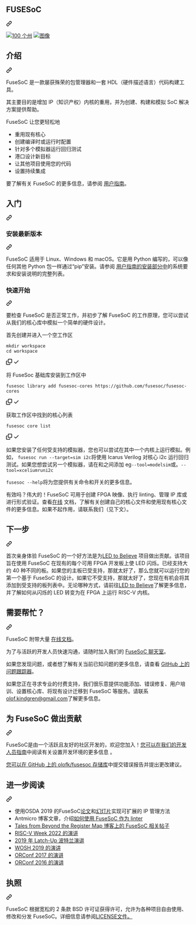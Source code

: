 <div class="Box-sc-g0xbh4-0 bJMeLZ js-snippet-clipboard-copy-unpositioned" data-hpc="true"><article class="markdown-body entry-content container-lg" itemprop="text"><div class="markdown-heading" dir="auto"><h1 tabindex="-1" class="heading-element" dir="auto"><font style="vertical-align: inherit;"><font style="vertical-align: inherit;">FUSESoC</font></font></h1><a id="user-content-fusesoc" class="anchor-element" aria-label="永久链接：FuseSoC" href="#fusesoc"><svg class="octicon octicon-link" viewBox="0 0 16 16" version="1.1" width="16" height="16" aria-hidden="true"><path d="m7.775 3.275 1.25-1.25a3.5 3.5 0 1 1 4.95 4.95l-2.5 2.5a3.5 3.5 0 0 1-4.95 0 .751.751 0 0 1 .018-1.042.751.751 0 0 1 1.042-.018 1.998 1.998 0 0 0 2.83 0l2.5-2.5a2.002 2.002 0 0 0-2.83-2.83l-1.25 1.25a.751.751 0 0 1-1.042-.018.751.751 0 0 1-.018-1.042Zm-4.69 9.64a1.998 1.998 0 0 0 2.83 0l1.25-1.25a.751.751 0 0 1 1.042.018.751.751 0 0 1 .018 1.042l-1.25 1.25a3.5 3.5 0 1 1-4.95-4.95l2.5-2.5a3.5 3.5 0 0 1 4.95 0 .751.751 0 0 1-.018 1.042.751.751 0 0 1-1.042.018 1.998 1.998 0 0 0-2.83 0l-2.5 2.5a1.998 1.998 0 0 0 0 2.83Z"></path></svg></a></div>
<p dir="auto"><a href="https://github.com/olofk/fusesoc/actions?query=workflow%3ACI"><img src="https://github.com/olofk/fusesoc/workflows/CI/badge.svg" alt="100 个州" style="max-width: 100%;"></a>
<a href="https://pypi.org/project/fusesoc/" rel="nofollow"><img src="https://camo.githubusercontent.com/7670888f253895460b09b919c1bfff1da682c17f88801e2141c7ca036a680892/68747470733a2f2f696d672e736869656c64732e696f2f707970692f646d2f66757365736f632e7376673f6c6162656c3d50795049253230646f776e6c6f616473" alt="图像" data-canonical-src="https://img.shields.io/pypi/dm/fusesoc.svg?label=PyPI%20downloads" style="max-width: 100%;"></a></p>
<div class="markdown-heading" dir="auto"><h2 tabindex="-1" class="heading-element" dir="auto"><font style="vertical-align: inherit;"><font style="vertical-align: inherit;">介绍</font></font></h2><a id="user-content-introduction" class="anchor-element" aria-label="永久链接：简介" href="#introduction"><svg class="octicon octicon-link" viewBox="0 0 16 16" version="1.1" width="16" height="16" aria-hidden="true"><path d="m7.775 3.275 1.25-1.25a3.5 3.5 0 1 1 4.95 4.95l-2.5 2.5a3.5 3.5 0 0 1-4.95 0 .751.751 0 0 1 .018-1.042.751.751 0 0 1 1.042-.018 1.998 1.998 0 0 0 2.83 0l2.5-2.5a2.002 2.002 0 0 0-2.83-2.83l-1.25 1.25a.751.751 0 0 1-1.042-.018.751.751 0 0 1-.018-1.042Zm-4.69 9.64a1.998 1.998 0 0 0 2.83 0l1.25-1.25a.751.751 0 0 1 1.042.018.751.751 0 0 1 .018 1.042l-1.25 1.25a3.5 3.5 0 1 1-4.95-4.95l2.5-2.5a3.5 3.5 0 0 1 4.95 0 .751.751 0 0 1-.018 1.042.751.751 0 0 1-1.042.018 1.998 1.998 0 0 0-2.83 0l-2.5 2.5a1.998 1.998 0 0 0 0 2.83Z"></path></svg></a></div>
<p dir="auto"><font style="vertical-align: inherit;"><font style="vertical-align: inherit;">FuseSoC 是一款屡获殊荣的包管理器和一套 HDL（硬件描述语言）代码构建工具。</font></font></p>
<p dir="auto"><font style="vertical-align: inherit;"><font style="vertical-align: inherit;">其主要目的是增加 IP（知识产权）内核的重用，并为创建、构建和模拟 SoC 解决方案提供帮助。</font></font></p>
<p dir="auto"><font style="vertical-align: inherit;"><font style="vertical-align: inherit;">FuseSoC 让您更轻松地</font></font></p>
<ul dir="auto">
<li><font style="vertical-align: inherit;"><font style="vertical-align: inherit;">重用现有核心</font></font></li>
<li><font style="vertical-align: inherit;"><font style="vertical-align: inherit;">创建编译时或运行时配置</font></font></li>
<li><font style="vertical-align: inherit;"><font style="vertical-align: inherit;">针对多个模拟器运行回归测试</font></font></li>
<li><font style="vertical-align: inherit;"><font style="vertical-align: inherit;">港口设计新目标</font></font></li>
<li><font style="vertical-align: inherit;"><font style="vertical-align: inherit;">让其他项目使用您的代码</font></font></li>
<li><font style="vertical-align: inherit;"><font style="vertical-align: inherit;">设置持续集成</font></font></li>
</ul>
<p dir="auto"><font style="vertical-align: inherit;"><font style="vertical-align: inherit;">要了解有关 FuseSoC 的更多信息，请参阅
</font></font><a href="https://fusesoc.readthedocs.io/en/stable/user" rel="nofollow"><font style="vertical-align: inherit;"><font style="vertical-align: inherit;">用户指南</font></font></a><font style="vertical-align: inherit;"><font style="vertical-align: inherit;">。</font></font></p>
<div class="markdown-heading" dir="auto"><h2 tabindex="-1" class="heading-element" dir="auto"><font style="vertical-align: inherit;"><font style="vertical-align: inherit;">入门</font></font></h2><a id="user-content-getting-started" class="anchor-element" aria-label="永久链接：开始使用" href="#getting-started"><svg class="octicon octicon-link" viewBox="0 0 16 16" version="1.1" width="16" height="16" aria-hidden="true"><path d="m7.775 3.275 1.25-1.25a3.5 3.5 0 1 1 4.95 4.95l-2.5 2.5a3.5 3.5 0 0 1-4.95 0 .751.751 0 0 1 .018-1.042.751.751 0 0 1 1.042-.018 1.998 1.998 0 0 0 2.83 0l2.5-2.5a2.002 2.002 0 0 0-2.83-2.83l-1.25 1.25a.751.751 0 0 1-1.042-.018.751.751 0 0 1-.018-1.042Zm-4.69 9.64a1.998 1.998 0 0 0 2.83 0l1.25-1.25a.751.751 0 0 1 1.042.018.751.751 0 0 1 .018 1.042l-1.25 1.25a3.5 3.5 0 1 1-4.95-4.95l2.5-2.5a3.5 3.5 0 0 1 4.95 0 .751.751 0 0 1-.018 1.042.751.751 0 0 1-1.042.018 1.998 1.998 0 0 0-2.83 0l-2.5 2.5a1.998 1.998 0 0 0 0 2.83Z"></path></svg></a></div>
<div class="markdown-heading" dir="auto"><h3 tabindex="-1" class="heading-element" dir="auto"><font style="vertical-align: inherit;"><font style="vertical-align: inherit;">安装最新版本</font></font></h3><a id="user-content-installing-the-latest-release" class="anchor-element" aria-label="永久链接：安装最新版本" href="#installing-the-latest-release"><svg class="octicon octicon-link" viewBox="0 0 16 16" version="1.1" width="16" height="16" aria-hidden="true"><path d="m7.775 3.275 1.25-1.25a3.5 3.5 0 1 1 4.95 4.95l-2.5 2.5a3.5 3.5 0 0 1-4.95 0 .751.751 0 0 1 .018-1.042.751.751 0 0 1 1.042-.018 1.998 1.998 0 0 0 2.83 0l2.5-2.5a2.002 2.002 0 0 0-2.83-2.83l-1.25 1.25a.751.751 0 0 1-1.042-.018.751.751 0 0 1-.018-1.042Zm-4.69 9.64a1.998 1.998 0 0 0 2.83 0l1.25-1.25a.751.751 0 0 1 1.042.018.751.751 0 0 1 .018 1.042l-1.25 1.25a3.5 3.5 0 1 1-4.95-4.95l2.5-2.5a3.5 3.5 0 0 1 4.95 0 .751.751 0 0 1-.018 1.042.751.751 0 0 1-1.042.018 1.998 1.998 0 0 0-2.83 0l-2.5 2.5a1.998 1.998 0 0 0 0 2.83Z"></path></svg></a></div>
<p dir="auto"><font style="vertical-align: inherit;"><font style="vertical-align: inherit;">FuseSoC 适用于 Linux、Windows 和 macOS。</font><font style="vertical-align: inherit;">它是用 Python 编写的，可以像任何其他 Python 包一样通过“pip”安装。</font><font style="vertical-align: inherit;">请参阅
</font></font><a href="https://fusesoc.readthedocs.io/en/stable/user/installation.html" rel="nofollow"><font style="vertical-align: inherit;"><font style="vertical-align: inherit;">用户指南的安装部分中</font></font></a><font style="vertical-align: inherit;"><font style="vertical-align: inherit;">的系统要求和安装说明的完整列表。</font></font></p>
<div class="markdown-heading" dir="auto"><h3 tabindex="-1" class="heading-element" dir="auto"><font style="vertical-align: inherit;"><font style="vertical-align: inherit;">快速开始</font></font></h3><a id="user-content-quick-start" class="anchor-element" aria-label="永久链接：快速入门" href="#quick-start"><svg class="octicon octicon-link" viewBox="0 0 16 16" version="1.1" width="16" height="16" aria-hidden="true"><path d="m7.775 3.275 1.25-1.25a3.5 3.5 0 1 1 4.95 4.95l-2.5 2.5a3.5 3.5 0 0 1-4.95 0 .751.751 0 0 1 .018-1.042.751.751 0 0 1 1.042-.018 1.998 1.998 0 0 0 2.83 0l2.5-2.5a2.002 2.002 0 0 0-2.83-2.83l-1.25 1.25a.751.751 0 0 1-1.042-.018.751.751 0 0 1-.018-1.042Zm-4.69 9.64a1.998 1.998 0 0 0 2.83 0l1.25-1.25a.751.751 0 0 1 1.042.018.751.751 0 0 1 .018 1.042l-1.25 1.25a3.5 3.5 0 1 1-4.95-4.95l2.5-2.5a3.5 3.5 0 0 1 4.95 0 .751.751 0 0 1-.018 1.042.751.751 0 0 1-1.042.018 1.998 1.998 0 0 0-2.83 0l-2.5 2.5a1.998 1.998 0 0 0 0 2.83Z"></path></svg></a></div>
<p dir="auto"><font style="vertical-align: inherit;"><font style="vertical-align: inherit;">要检查 FuseSoC 是否正常工作，并初步了解 FuseSoC 的工作原理，您可以尝试从我们的核心库中模拟一个简单的硬件设计。</font></font></p>
<p dir="auto"><font style="vertical-align: inherit;"><font style="vertical-align: inherit;">首先创建并进入一个空工作区</font></font></p>
<div class="snippet-clipboard-content notranslate position-relative overflow-auto"><pre class="notranslate"><code>mkdir workspace
cd workspace
</code></pre><div class="zeroclipboard-container">
    <clipboard-copy aria-label="Copy" class="ClipboardButton btn btn-invisible js-clipboard-copy m-2 p-0 tooltipped-no-delay d-flex flex-justify-center flex-items-center" data-copy-feedback="Copied!" data-tooltip-direction="w" value="mkdir workspace
cd workspace" tabindex="0" role="button">
      <svg aria-hidden="true" height="16" viewBox="0 0 16 16" version="1.1" width="16" data-view-component="true" class="octicon octicon-copy js-clipboard-copy-icon">
    <path d="M0 6.75C0 5.784.784 5 1.75 5h1.5a.75.75 0 0 1 0 1.5h-1.5a.25.25 0 0 0-.25.25v7.5c0 .138.112.25.25.25h7.5a.25.25 0 0 0 .25-.25v-1.5a.75.75 0 0 1 1.5 0v1.5A1.75 1.75 0 0 1 9.25 16h-7.5A1.75 1.75 0 0 1 0 14.25Z"></path><path d="M5 1.75C5 .784 5.784 0 6.75 0h7.5C15.216 0 16 .784 16 1.75v7.5A1.75 1.75 0 0 1 14.25 11h-7.5A1.75 1.75 0 0 1 5 9.25Zm1.75-.25a.25.25 0 0 0-.25.25v7.5c0 .138.112.25.25.25h7.5a.25.25 0 0 0 .25-.25v-7.5a.25.25 0 0 0-.25-.25Z"></path>
</svg>
      <svg aria-hidden="true" height="16" viewBox="0 0 16 16" version="1.1" width="16" data-view-component="true" class="octicon octicon-check js-clipboard-check-icon color-fg-success d-none">
    <path d="M13.78 4.22a.75.75 0 0 1 0 1.06l-7.25 7.25a.75.75 0 0 1-1.06 0L2.22 9.28a.751.751 0 0 1 .018-1.042.751.751 0 0 1 1.042-.018L6 10.94l6.72-6.72a.75.75 0 0 1 1.06 0Z"></path>
</svg>
    </clipboard-copy>
  </div></div>
<p dir="auto"><font style="vertical-align: inherit;"><font style="vertical-align: inherit;">将 FuseSoc 基础库安装到工作区中</font></font></p>
<div class="snippet-clipboard-content notranslate position-relative overflow-auto"><pre class="notranslate"><code>fusesoc library add fusesoc-cores https://github.com/fusesoc/fusesoc-cores
</code></pre><div class="zeroclipboard-container">
    <clipboard-copy aria-label="Copy" class="ClipboardButton btn btn-invisible js-clipboard-copy m-2 p-0 tooltipped-no-delay d-flex flex-justify-center flex-items-center" data-copy-feedback="Copied!" data-tooltip-direction="w" value="fusesoc library add fusesoc-cores https://github.com/fusesoc/fusesoc-cores" tabindex="0" role="button">
      <svg aria-hidden="true" height="16" viewBox="0 0 16 16" version="1.1" width="16" data-view-component="true" class="octicon octicon-copy js-clipboard-copy-icon">
    <path d="M0 6.75C0 5.784.784 5 1.75 5h1.5a.75.75 0 0 1 0 1.5h-1.5a.25.25 0 0 0-.25.25v7.5c0 .138.112.25.25.25h7.5a.25.25 0 0 0 .25-.25v-1.5a.75.75 0 0 1 1.5 0v1.5A1.75 1.75 0 0 1 9.25 16h-7.5A1.75 1.75 0 0 1 0 14.25Z"></path><path d="M5 1.75C5 .784 5.784 0 6.75 0h7.5C15.216 0 16 .784 16 1.75v7.5A1.75 1.75 0 0 1 14.25 11h-7.5A1.75 1.75 0 0 1 5 9.25Zm1.75-.25a.25.25 0 0 0-.25.25v7.5c0 .138.112.25.25.25h7.5a.25.25 0 0 0 .25-.25v-7.5a.25.25 0 0 0-.25-.25Z"></path>
</svg>
      <svg aria-hidden="true" height="16" viewBox="0 0 16 16" version="1.1" width="16" data-view-component="true" class="octicon octicon-check js-clipboard-check-icon color-fg-success d-none">
    <path d="M13.78 4.22a.75.75 0 0 1 0 1.06l-7.25 7.25a.75.75 0 0 1-1.06 0L2.22 9.28a.751.751 0 0 1 .018-1.042.751.751 0 0 1 1.042-.018L6 10.94l6.72-6.72a.75.75 0 0 1 1.06 0Z"></path>
</svg>
    </clipboard-copy>
  </div></div>
<p dir="auto"><font style="vertical-align: inherit;"><font style="vertical-align: inherit;">获取工作区中找到的核心列表</font></font></p>
<div class="snippet-clipboard-content notranslate position-relative overflow-auto"><pre class="notranslate"><code>fusesoc core list
</code></pre><div class="zeroclipboard-container">
    <clipboard-copy aria-label="Copy" class="ClipboardButton btn btn-invisible js-clipboard-copy m-2 p-0 tooltipped-no-delay d-flex flex-justify-center flex-items-center" data-copy-feedback="Copied!" data-tooltip-direction="w" value="fusesoc core list" tabindex="0" role="button">
      <svg aria-hidden="true" height="16" viewBox="0 0 16 16" version="1.1" width="16" data-view-component="true" class="octicon octicon-copy js-clipboard-copy-icon">
    <path d="M0 6.75C0 5.784.784 5 1.75 5h1.5a.75.75 0 0 1 0 1.5h-1.5a.25.25 0 0 0-.25.25v7.5c0 .138.112.25.25.25h7.5a.25.25 0 0 0 .25-.25v-1.5a.75.75 0 0 1 1.5 0v1.5A1.75 1.75 0 0 1 9.25 16h-7.5A1.75 1.75 0 0 1 0 14.25Z"></path><path d="M5 1.75C5 .784 5.784 0 6.75 0h7.5C15.216 0 16 .784 16 1.75v7.5A1.75 1.75 0 0 1 14.25 11h-7.5A1.75 1.75 0 0 1 5 9.25Zm1.75-.25a.25.25 0 0 0-.25.25v7.5c0 .138.112.25.25.25h7.5a.25.25 0 0 0 .25-.25v-7.5a.25.25 0 0 0-.25-.25Z"></path>
</svg>
      <svg aria-hidden="true" height="16" viewBox="0 0 16 16" version="1.1" width="16" data-view-component="true" class="octicon octicon-check js-clipboard-check-icon color-fg-success d-none">
    <path d="M13.78 4.22a.75.75 0 0 1 0 1.06l-7.25 7.25a.75.75 0 0 1-1.06 0L2.22 9.28a.751.751 0 0 1 .018-1.042.751.751 0 0 1 1.042-.018L6 10.94l6.72-6.72a.75.75 0 0 1 1.06 0Z"></path>
</svg>
    </clipboard-copy>
  </div></div>
<p dir="auto"><font style="vertical-align: inherit;"><font style="vertical-align: inherit;">如果您安装了任何受支持的模拟器，您也可以尝试在其中一个内核上运行模拟。</font><font style="vertical-align: inherit;">例如，
</font></font><code>fusesoc run --target=sim i2c</code><font style="vertical-align: inherit;"><font style="vertical-align: inherit;">将使用 Icarus Verilog 对核心 i2c 运行回归测试。</font><font style="vertical-align: inherit;">如果您想尝试另一个模拟器，请在</font><font style="vertical-align: inherit;">和</font><font style="vertical-align: inherit;">之间添加 eg</font></font><code>--tool=modelsim</code><font style="vertical-align: inherit;"><font style="vertical-align: inherit;">或</font><font style="vertical-align: inherit;">。</font></font><code>--tool=xcelium</code><font style="vertical-align: inherit;"></font><code>run</code><font style="vertical-align: inherit;"></font><code>i2c</code><font style="vertical-align: inherit;"></font></p>
<p dir="auto"><code>fusesoc --help</code><font style="vertical-align: inherit;"><font style="vertical-align: inherit;">将为您提供有关命令和开关的更多信息。</font></font></p>
<p dir="auto"><font style="vertical-align: inherit;"><font style="vertical-align: inherit;">有效吗？</font><font style="vertical-align: inherit;">伟大的！</font><font style="vertical-align: inherit;">FuseSoC 可用于创建 FPGA 映像、执行 linting、管理 IP 库或进行形式验证。</font><font style="vertical-align: inherit;">查看</font></font><a href="https://fusesoc.readthedocs.io/en/stable/" rel="nofollow"><font style="vertical-align: inherit;"><font style="vertical-align: inherit;">在线</font></font></a><font style="vertical-align: inherit;"><font style="vertical-align: inherit;">
文档，了解有关创建自己的核心文件和使用现有核心文件的更多信息。</font><font style="vertical-align: inherit;">如果不起作用，请联系我们（见下文）。</font></font></p>
<div class="markdown-heading" dir="auto"><h2 tabindex="-1" class="heading-element" dir="auto"><font style="vertical-align: inherit;"><font style="vertical-align: inherit;">下一步</font></font></h2><a id="user-content-next-steps" class="anchor-element" aria-label="永久链接：后续步骤" href="#next-steps"><svg class="octicon octicon-link" viewBox="0 0 16 16" version="1.1" width="16" height="16" aria-hidden="true"><path d="m7.775 3.275 1.25-1.25a3.5 3.5 0 1 1 4.95 4.95l-2.5 2.5a3.5 3.5 0 0 1-4.95 0 .751.751 0 0 1 .018-1.042.751.751 0 0 1 1.042-.018 1.998 1.998 0 0 0 2.83 0l2.5-2.5a2.002 2.002 0 0 0-2.83-2.83l-1.25 1.25a.751.751 0 0 1-1.042-.018.751.751 0 0 1-.018-1.042Zm-4.69 9.64a1.998 1.998 0 0 0 2.83 0l1.25-1.25a.751.751 0 0 1 1.042.018.751.751 0 0 1 .018 1.042l-1.25 1.25a3.5 3.5 0 1 1-4.95-4.95l2.5-2.5a3.5 3.5 0 0 1 4.95 0 .751.751 0 0 1-.018 1.042.751.751 0 0 1-1.042.018 1.998 1.998 0 0 0-2.83 0l-2.5 2.5a1.998 1.998 0 0 0 0 2.83Z"></path></svg></a></div>
<p dir="auto"><font style="vertical-align: inherit;"><font style="vertical-align: inherit;">首次亲身体验 FuseSoC 的一个好方法是为</font></font><a href="https://github.com/fusesoc/blinky"><font style="vertical-align: inherit;"><font style="vertical-align: inherit;">LED to Believe</font></font></a><font style="vertical-align: inherit;"><font style="vertical-align: inherit;">
项目做出贡献。</font><font style="vertical-align: inherit;">该项目旨在使用 FuseSoC 在现有的每个可用 FPGA 开发板上使 LED 闪烁。</font><font style="vertical-align: inherit;">已经支持大约 40 种不同的板。</font><font style="vertical-align: inherit;">如果您的主板已受支持，那就太好了，那么您就可以运行您的第一个基于 FuseSoC 的设计。</font><font style="vertical-align: inherit;">如果它不受支持，那就太好了，您现在有机会将其添加到受支持的板列表中。</font><font style="vertical-align: inherit;">无论哪种方式，请前往</font></font><a href="https://github.com/fusesoc/blinky"><font style="vertical-align: inherit;"><font style="vertical-align: inherit;">LED to Believe</font></font></a><font style="vertical-align: inherit;"><font style="vertical-align: inherit;">了解更多信息，并了解如何从闪烁的 LED 转变为在 FPGA 上运行 RISC-V 内核。</font></font></p>
<div class="markdown-heading" dir="auto"><h2 tabindex="-1" class="heading-element" dir="auto"><font style="vertical-align: inherit;"><font style="vertical-align: inherit;">需要帮忙？</font></font></h2><a id="user-content-need-help" class="anchor-element" aria-label="永久链接：需要帮助吗？" href="#need-help"><svg class="octicon octicon-link" viewBox="0 0 16 16" version="1.1" width="16" height="16" aria-hidden="true"><path d="m7.775 3.275 1.25-1.25a3.5 3.5 0 1 1 4.95 4.95l-2.5 2.5a3.5 3.5 0 0 1-4.95 0 .751.751 0 0 1 .018-1.042.751.751 0 0 1 1.042-.018 1.998 1.998 0 0 0 2.83 0l2.5-2.5a2.002 2.002 0 0 0-2.83-2.83l-1.25 1.25a.751.751 0 0 1-1.042-.018.751.751 0 0 1-.018-1.042Zm-4.69 9.64a1.998 1.998 0 0 0 2.83 0l1.25-1.25a.751.751 0 0 1 1.042.018.751.751 0 0 1 .018 1.042l-1.25 1.25a3.5 3.5 0 1 1-4.95-4.95l2.5-2.5a3.5 3.5 0 0 1 4.95 0 .751.751 0 0 1-.018 1.042.751.751 0 0 1-1.042.018 1.998 1.998 0 0 0-2.83 0l-2.5 2.5a1.998 1.998 0 0 0 0 2.83Z"></path></svg></a></div>
<p dir="auto"><font style="vertical-align: inherit;"><font style="vertical-align: inherit;">FuseSoC 附带大量
</font></font><a href="https://fusesoc.readthedocs.io/en/stable/index.html" rel="nofollow"><font style="vertical-align: inherit;"><font style="vertical-align: inherit;">在线文档</font></font></a><font style="vertical-align: inherit;"><font style="vertical-align: inherit;">。</font></font></p>
<p dir="auto"><font style="vertical-align: inherit;"><font style="vertical-align: inherit;">为了与活跃的开发人员快速沟通，请随时加入我们的
</font></font><a href="https://gitter.im/librecores/fusesoc" rel="nofollow"><font style="vertical-align: inherit;"><font style="vertical-align: inherit;">FuseSoC 聊天室</font></font></a><font style="vertical-align: inherit;"><font style="vertical-align: inherit;">。</font></font></p>
<p dir="auto"><font style="vertical-align: inherit;"><font style="vertical-align: inherit;">如果您发现问题，或者想了解有关当前已知问题的更多信息，请查看
</font></font><a href="https://github.com/olofk/fusesoc/issues"><font style="vertical-align: inherit;"><font style="vertical-align: inherit;">GitHub 上的问题跟踪器</font></font></a><font style="vertical-align: inherit;"><font style="vertical-align: inherit;">。</font></font></p>
<p dir="auto"><font style="vertical-align: inherit;"><font style="vertical-align: inherit;">如果您正在寻求专业的付费支持，我们很乐意提供功能添加、错误修复、用户培训、设置核心库、将现有设计迁移到 FuseSoC 等服务。</font><font style="vertical-align: inherit;">请联系</font></font><a href="mailto:olof.kindgren@gmail.com"><font style="vertical-align: inherit;"><font style="vertical-align: inherit;">olof.kindgren@gmail.com</font></font></a><font style="vertical-align: inherit;"><font style="vertical-align: inherit;">了解更多信息。</font></font></p>
<div class="markdown-heading" dir="auto"><h2 tabindex="-1" class="heading-element" dir="auto"><font style="vertical-align: inherit;"><font style="vertical-align: inherit;">为 FuseSoC 做出贡献</font></font></h2><a id="user-content-contributing-to-fusesoc" class="anchor-element" aria-label="永久链接：为 FuseSoC 做出贡献" href="#contributing-to-fusesoc"><svg class="octicon octicon-link" viewBox="0 0 16 16" version="1.1" width="16" height="16" aria-hidden="true"><path d="m7.775 3.275 1.25-1.25a3.5 3.5 0 1 1 4.95 4.95l-2.5 2.5a3.5 3.5 0 0 1-4.95 0 .751.751 0 0 1 .018-1.042.751.751 0 0 1 1.042-.018 1.998 1.998 0 0 0 2.83 0l2.5-2.5a2.002 2.002 0 0 0-2.83-2.83l-1.25 1.25a.751.751 0 0 1-1.042-.018.751.751 0 0 1-.018-1.042Zm-4.69 9.64a1.998 1.998 0 0 0 2.83 0l1.25-1.25a.751.751 0 0 1 1.042.018.751.751 0 0 1 .018 1.042l-1.25 1.25a3.5 3.5 0 1 1-4.95-4.95l2.5-2.5a3.5 3.5 0 0 1 4.95 0 .751.751 0 0 1-.018 1.042.751.751 0 0 1-1.042.018 1.998 1.998 0 0 0-2.83 0l-2.5 2.5a1.998 1.998 0 0 0 0 2.83Z"></path></svg></a></div>
<p dir="auto"><font style="vertical-align: inherit;"><font style="vertical-align: inherit;">FuseSoC是由一个活跃且友好的社区开发的，欢迎您加入！</font></font><a href="https://fusesoc.readthedocs.io/en/latest/dev/index.html" rel="nofollow"><font style="vertical-align: inherit;"><font style="vertical-align: inherit;">您可以在我们的开发人员指南</font></font></a><font style="vertical-align: inherit;"><font style="vertical-align: inherit;">中阅读有关设置开发环境的更多信息
</font><font style="vertical-align: inherit;">。</font></font></p>
<p dir="auto"><font style="vertical-align: inherit;"></font><a href="https://github.com/olofk/fusesoc"><font style="vertical-align: inherit;"><font style="vertical-align: inherit;">您可以在 GitHub 上的 olofk/fusesoc 存储库</font></font></a><font style="vertical-align: inherit;"><font style="vertical-align: inherit;">中提交错误报告并提出更改建议</font><font style="vertical-align: inherit;">。</font></font></p>
<div class="markdown-heading" dir="auto"><h2 tabindex="-1" class="heading-element" dir="auto"><font style="vertical-align: inherit;"><font style="vertical-align: inherit;">进一步阅读</font></font></h2><a id="user-content-further-reading" class="anchor-element" aria-label="永久链接：进一步阅读" href="#further-reading"><svg class="octicon octicon-link" viewBox="0 0 16 16" version="1.1" width="16" height="16" aria-hidden="true"><path d="m7.775 3.275 1.25-1.25a3.5 3.5 0 1 1 4.95 4.95l-2.5 2.5a3.5 3.5 0 0 1-4.95 0 .751.751 0 0 1 .018-1.042.751.751 0 0 1 1.042-.018 1.998 1.998 0 0 0 2.83 0l2.5-2.5a2.002 2.002 0 0 0-2.83-2.83l-1.25 1.25a.751.751 0 0 1-1.042-.018.751.751 0 0 1-.018-1.042Zm-4.69 9.64a1.998 1.998 0 0 0 2.83 0l1.25-1.25a.751.751 0 0 1 1.042.018.751.751 0 0 1 .018 1.042l-1.25 1.25a3.5 3.5 0 1 1-4.95-4.95l2.5-2.5a3.5 3.5 0 0 1 4.95 0 .751.751 0 0 1-.018 1.042.751.751 0 0 1-1.042.018 1.998 1.998 0 0 0-2.83 0l-2.5 2.5a1.998 1.998 0 0 0 0 2.83Z"></path></svg></a></div>
<ul dir="auto">
<li><font style="vertical-align: inherit;"><font style="vertical-align: inherit;">使用OSDA 2019 的FuseSoC</font></font><a href="https://osda.gitlab.io/19/kindgren.pdf" rel="nofollow"><font style="vertical-align: inherit;"><font style="vertical-align: inherit;">论文</font></font></a><font style="vertical-align: inherit;"><font style="vertical-align: inherit;">和</font></font><a href="https://osda.gitlab.io/19/kindgren-slides.pdf" rel="nofollow"><font style="vertical-align: inherit;"><font style="vertical-align: inherit;">幻灯片</font></font></a><font style="vertical-align: inherit;"><font style="vertical-align: inherit;">实现可扩展的 IP 管理方法</font></font></li>
<li><font style="vertical-align: inherit;"><font style="vertical-align: inherit;">Antmicro 博客文章，介绍</font></font><a href="https://antmicro.com/blog/2020/04/systemverilog-linter-and-formatter-in-fusesoc/" rel="nofollow"><font style="vertical-align: inherit;"><font style="vertical-align: inherit;">如何使用 FuseSoC 作为 linter</font></font></a></li>
<li><a href="https://blog.award-winning.me/search/label/FuseSoC" rel="nofollow"><font style="vertical-align: inherit;"><font style="vertical-align: inherit;">Tales from Beyond the Register Map 博客上的 FuseSoC 相关帖子</font></font></a></li>
<li><a href="https://www.award-winning.me/fusesoc-rvweek22" rel="nofollow"><font style="vertical-align: inherit;"><font style="vertical-align: inherit;">RISC-V Week 2022 的演讲</font></font></a></li>
<li><a href="https://www.youtube.com/watch?v=7eWRAOK9mns" rel="nofollow"><font style="vertical-align: inherit;"><font style="vertical-align: inherit;">2019 年 Latch-Up 波特兰演讲</font></font></a></li>
<li><a href="https://www.youtube.com/watch?v=HOFYplIBSWM" rel="nofollow"><font style="vertical-align: inherit;"><font style="vertical-align: inherit;">WOSH 2019 的演讲</font></font></a></li>
<li><a href="https://www.youtube.com/watch?v=iPpT9k_H67k" rel="nofollow"><font style="vertical-align: inherit;"><font style="vertical-align: inherit;">ORConf 2017 的演讲</font></font></a></li>
<li><a href="https://www.youtube.com/watch?v=pKlJWe_HKPM" rel="nofollow"><font style="vertical-align: inherit;"><font style="vertical-align: inherit;">ORConf 2016 的演讲</font></font></a></li>
</ul>
<div class="markdown-heading" dir="auto"><h2 tabindex="-1" class="heading-element" dir="auto"><font style="vertical-align: inherit;"><font style="vertical-align: inherit;">执照</font></font></h2><a id="user-content-license" class="anchor-element" aria-label="永久链接：许可证" href="#license"><svg class="octicon octicon-link" viewBox="0 0 16 16" version="1.1" width="16" height="16" aria-hidden="true"><path d="m7.775 3.275 1.25-1.25a3.5 3.5 0 1 1 4.95 4.95l-2.5 2.5a3.5 3.5 0 0 1-4.95 0 .751.751 0 0 1 .018-1.042.751.751 0 0 1 1.042-.018 1.998 1.998 0 0 0 2.83 0l2.5-2.5a2.002 2.002 0 0 0-2.83-2.83l-1.25 1.25a.751.751 0 0 1-1.042-.018.751.751 0 0 1-.018-1.042Zm-4.69 9.64a1.998 1.998 0 0 0 2.83 0l1.25-1.25a.751.751 0 0 1 1.042.018.751.751 0 0 1 .018 1.042l-1.25 1.25a3.5 3.5 0 1 1-4.95-4.95l2.5-2.5a3.5 3.5 0 0 1 4.95 0 .751.751 0 0 1-.018 1.042.751.751 0 0 1-1.042.018 1.998 1.998 0 0 0-2.83 0l-2.5 2.5a1.998 1.998 0 0 0 0 2.83Z"></path></svg></a></div>
<p dir="auto"><font style="vertical-align: inherit;"><font style="vertical-align: inherit;">FuseSoC 根据宽松的 2 条款 BSD 许可证获得许可，允许为各种项目自由使用、修改和分发 FuseSoC。</font><font style="vertical-align: inherit;">详细信息</font><font style="vertical-align: inherit;">请参阅</font></font><a href="/olofk/fusesoc/blob/main/LICENSE"><font style="vertical-align: inherit;"><font style="vertical-align: inherit;">LICENSE文件。</font></font></a><font style="vertical-align: inherit;"></font></p>
</article></div>
